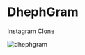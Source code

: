 # DhephGram
Instagram Clone

![dhephgram](https://user-images.githubusercontent.com/51960639/99723492-05bf9c00-2a91-11eb-908c-ea634779376b.gif)


